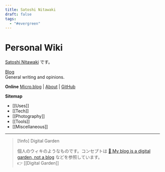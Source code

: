 ```yaml
---
title: Satoshi Nitawaki
draft: false
tags:
  - "#evergreen"
---
```

# Personal Wiki
[Satoshi Nitawaki](https://nitaking.omg.lol/ ) です。

[Blog](https://www.nitaking.dev)  
General writing and opinions.

**Online**
[Micro.blog](https://nitaking.micro.blog/) | [About](https://www.nitaking.dev/about/)
 | [GitHub](https://github.com/nitaking)

**Sitemap**
- [[Uses]]
- [[Tech]]
- [[Photography]]
- [[Tools]]
- [[Miscellaneous]]

---


> [!info] Digital Garden
> 
> 個人のウィキのようなものです。コンセプトは [🌱 My blog is a digital garden, not a blog](https://joelhooks.com/digital-garden) などを参照しています。<br>
> 👉 [[Digital Garden]]
